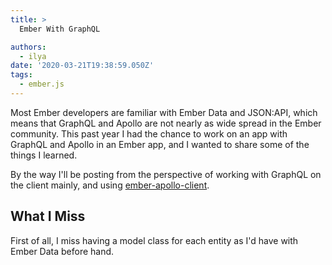 ```yaml
---
title: >
  Ember With GraphQL

authors:
  - ilya
date: '2020-03-21T19:38:59.050Z'
tags: 
  - ember.js
---
```

Most Ember developers are familiar with Ember Data and JSON:API, which means that GraphQL and Apollo are not nearly as wide spread in the Ember community. This past year I had the chance to work on an app with GraphQL and Apollo in an Ember app, and I wanted to share some of the things I learned.

By the way I'll be posting from the perspective of working with GraphQL on the client mainly, and using [ember-apollo-client](https://github.com/ember-graphql/ember-apollo-client).

## What I Miss

First of all, I miss having a model class for each entity as I'd have with Ember Data before hand.
    
    